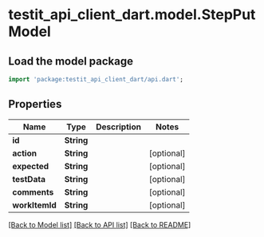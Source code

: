 # testit_api_client_dart.model.StepPutModel

## Load the model package
```dart
import 'package:testit_api_client_dart/api.dart';
```

## Properties
Name | Type | Description | Notes
------------ | ------------- | ------------- | -------------
**id** | **String** |  | 
**action** | **String** |  | [optional] 
**expected** | **String** |  | [optional] 
**testData** | **String** |  | [optional] 
**comments** | **String** |  | [optional] 
**workItemId** | **String** |  | [optional] 

[[Back to Model list]](../README.md#documentation-for-models) [[Back to API list]](../README.md#documentation-for-api-endpoints) [[Back to README]](../README.md)



